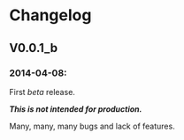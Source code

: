 # Changelog


## V0.0.1_b

### 2014-04-08:

First _beta_ release.

_***This is not intended for production.***_

Many, many, many bugs and lack of features.
